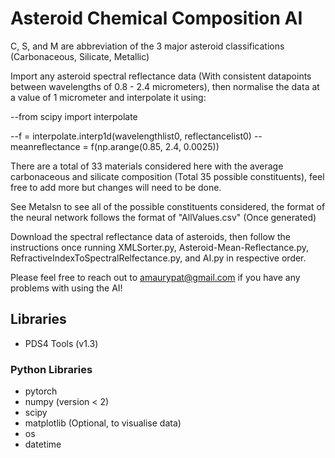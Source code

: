 # Asteroid Chemical Composition AI

C, S, and M are abbreviation of the 3 major asteroid classifications (Carbonaceous, Silicate, Metallic)

Import any asteroid spectral reflectance data (With consistent datapoints between wavelengths of 0.8 - 2.4 micrometers), then normalise the data at a value of 1 micrometer and interpolate it using:

--from scipy import interpolate

--f = interpolate.interp1d(wavelengthlist0, reflectancelist0)
--meanreflectance = f(np.arange(0.85, 2.4, 0.0025))


There are a total of 33 materials considered here with the average carbonaceous and silicate composition (Total 35 possible constituents), feel free to add more but changes will need to be done.

See Metalsn to see all of the possible constituents considered, the format of the neural network follows the format of "AllValues.csv" (Once generated)

Download the spectral reflectance data of asteroids, then follow the instructions once running XMLSorter.py, Asteroid-Mean-Reflectance.py, RefractiveIndexToSpectralRelfectance.py, and AI.py in respective order.

Please feel free to reach out to amaurypat@gmail.com if you have any problems with using the AI!
 
## Libraries

- PDS4 Tools (v1.3)

### Python Libraries

- pytorch
- numpy (version < 2)
- scipy
- matplotlib (Optional, to visualise data)
- os
- datetime